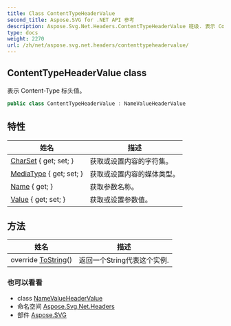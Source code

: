 ```yaml
---
title: Class ContentTypeHeaderValue
second_title: Aspose.SVG for .NET API 参考
description: Aspose.Svg.Net.Headers.ContentTypeHeaderValue 班级. 表示 ContentType 标头值
type: docs
weight: 2270
url: /zh/net/aspose.svg.net.headers/contenttypeheadervalue/
---
```

## ContentTypeHeaderValue class

表示 Content-Type 标头值。

```csharp
public class ContentTypeHeaderValue : NameValueHeaderValue
```

## 特性

| 姓名 | 描述 |
| --- | --- |
| [CharSet](../../aspose.svg.net.headers/contenttypeheadervalue/charset/) { get; set; } | 获取或设置内容的字符集。 |
| [MediaType](../../aspose.svg.net.headers/contenttypeheadervalue/mediatype/) { get; set; } | 获取或设置内容的媒体类型。 |
| [Name](../../aspose.svg.net.headers/namevalueheadervalue/name/) { get; } | 获取参数名称。 |
| [Value](../../aspose.svg.net.headers/namevalueheadervalue/value/) { get; set; } | 获取或设置参数值。 |

## 方法

| 姓名 | 描述 |
| --- | --- |
| override [ToString](../../aspose.svg.net.headers/namevalueheadervalue/tostring/)() | 返回一个String代表这个实例. |

### 也可以看看

* class [NameValueHeaderValue](../namevalueheadervalue/)
* 命名空间 [Aspose.Svg.Net.Headers](../../aspose.svg.net.headers/)
* 部件 [Aspose.SVG](../../)


